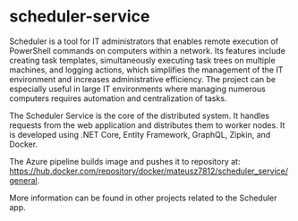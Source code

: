 ﻿# scheduler-service

Scheduler is a tool for IT administrators that enables remote execution of PowerShell commands on computers within a network. Its features include creating task templates, simultaneously executing task trees on multiple machines, and logging actions, which simplifies the management of the IT environment and increases administrative efficiency. The project can be especially useful in large IT environments where managing numerous computers requires automation and centralization of tasks.

The Scheduler Service is the core of the distributed system. It handles requests from the web application and distributes them to worker nodes. It is developed using .NET Core, Entity Framework, GraphQL, Zipkin, and Docker.

The Azure pipeline builds image and pushes it to repository at: https://hub.docker.com/repository/docker/mateusz7812/scheduler_service/general.

More information can be found in other projects related to the Scheduler app.
